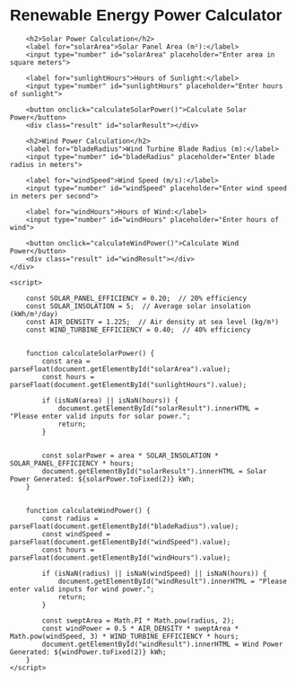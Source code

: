 <!DOCTYPE html>
<html lang="en">
<head>
    <meta charset="UTF-8">
    <meta name="viewport" content="width=device-width, initial-scale=1.0">
    <title>Renewable Energy Power Calculator</title>
    <style>
        body {
            font-family: Arial, sans-serif;
            margin: 20px;
        }
        .calculator {
            max-width: 500px;
            margin: 0 auto;
        }
        label, input {
            display: block;
            margin-bottom: 10px;
        }
        .result {
            font-weight: bold;
            margin-top: 20px;
        }
    </style>
</head>
<body>
    <div class="calculator">
        <h1>Renewable Energy Power Calculator</h1>

        <h2>Solar Power Calculation</h2>
        <label for="solarArea">Solar Panel Area (m²):</label>
        <input type="number" id="solarArea" placeholder="Enter area in square meters">

        <label for="sunlightHours">Hours of Sunlight:</label>
        <input type="number" id="sunlightHours" placeholder="Enter hours of sunlight">

        <button onclick="calculateSolarPower()">Calculate Solar Power</button>
        <div class="result" id="solarResult"></div>

        <h2>Wind Power Calculation</h2>
        <label for="bladeRadius">Wind Turbine Blade Radius (m):</label>
        <input type="number" id="bladeRadius" placeholder="Enter blade radius in meters">

        <label for="windSpeed">Wind Speed (m/s):</label>
        <input type="number" id="windSpeed" placeholder="Enter wind speed in meters per second">

        <label for="windHours">Hours of Wind:</label>
        <input type="number" id="windHours" placeholder="Enter hours of wind">

        <button onclick="calculateWindPower()">Calculate Wind Power</button>
        <div class="result" id="windResult"></div>
    </div>

    <script>
     
        const SOLAR_PANEL_EFFICIENCY = 0.20;  // 20% efficiency
        const SOLAR_INSOLATION = 5;  // Average solar insolation (kWh/m²/day)
        const AIR_DENSITY = 1.225;  // Air density at sea level (kg/m³)
        const WIND_TURBINE_EFFICIENCY = 0.40;  // 40% efficiency

        
        function calculateSolarPower() {
            const area = parseFloat(document.getElementById("solarArea").value);
            const hours = parseFloat(document.getElementById("sunlightHours").value);

            if (isNaN(area) || isNaN(hours)) {
                document.getElementById("solarResult").innerHTML = "Please enter valid inputs for solar power.";
                return;
            }

           
            const solarPower = area * SOLAR_INSOLATION * SOLAR_PANEL_EFFICIENCY * hours;
            document.getElementById("solarResult").innerHTML = Solar Power Generated: ${solarPower.toFixed(2)} kWh;
        }

       
        function calculateWindPower() {
            const radius = parseFloat(document.getElementById("bladeRadius").value);
            const windSpeed = parseFloat(document.getElementById("windSpeed").value);
            const hours = parseFloat(document.getElementById("windHours").value);

            if (isNaN(radius) || isNaN(windSpeed) || isNaN(hours)) {
                document.getElementById("windResult").innerHTML = "Please enter valid inputs for wind power.";
                return;
            }

            const sweptArea = Math.PI * Math.pow(radius, 2);  
            const windPower = 0.5 * AIR_DENSITY * sweptArea * Math.pow(windSpeed, 3) * WIND_TURBINE_EFFICIENCY * hours;
            document.getElementById("windResult").innerHTML = Wind Power Generated: ${windPower.toFixed(2)} kWh;
        }
    </script>
</body>
</html>
